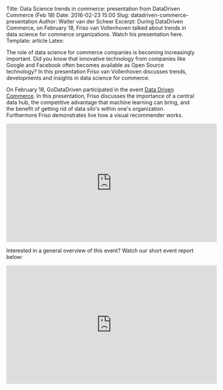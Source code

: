 Title: Data Science trends in commerce: presentation from DataDriven Commerce (Feb 18)
Date: 2016-02-23 15:00
Slug: datadriven-commerce-presentation
Author: Walter van der Scheer
Excerpt: During DataDriven Commerce, on February 18, Friso van Vollenhoven talked about trends in data science for commerce organizations. Watch his presentation here.
Template: article
Latex:

<span class="lead">
The role of data science for commerce companies is becoming increasingly important. Did you know that innovative technology from companies like Google and Facebook often becomes available as Open Source technology? In this presentation Friso van Vollenhoven discusses trends, developments and insights in data science for commerce.
</span>

On February 18, GoDataDriven participated in the event [Data Driven Commerce](http://www.datadriven-commerce.nl). In this presentation, Friso discusses the importance of a central data hub, the competitive advantage that machine learning can bring, and the benefit of getting rid of data silo's within one's organization. Furthermore Friso demonstrates live how a visual recommender works.

<iframe width="560" height="315" src="https://www.youtube.com/embed/u8ScECIJOJA" frameborder="0" allowfullscreen></iframe>

Interested in a general overview of this event? Watch our short event report below:

<iframe width="560" height="315" src="https://www.youtube.com/embed/8zRzZeV6nNs" frameborder="0" allowfullscreen></iframe>
